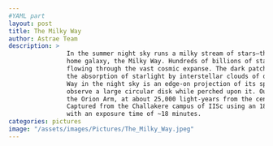 ```yaml
---
#YAML part
layout: post
title: The Milky Way
author: Astrae Team
description: >
                In the summer night sky runs a milky stream of stars–the band of our 
                home galaxy, the Milky Way. Hundreds of billions of stars shine like a river of milk 
                flowing through the vast cosmic expanse. The dark patches in this stream are a result of 
                the absorption of starlight by interstellar clouds of dust. What we perceive of the Milky 
                Way in the night sky is an edge-on projection of its spiral disc, like how an ant would 
                observe a large circular disk while perched upon it. Our Sun is in one of its spiral arms, 
                the Orion Arm, at about 25,000 light-years from the centre.
                Captured from the Challakere campus of IISc using an 18 mm lens and a DSLR camera
                with an exposure time of ~18 minutes.
categories: pictures
image: "/assets/images/Pictures/The_Milky_Way.jpeg"
---
```

